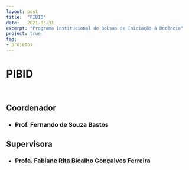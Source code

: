 ```yaml
---
layout: post
title:  "PIBID"
date:   2021-03-31
excerpt: "Programa Institucional de Bolsas de Iniciação à Docência"
project: true
tag:
- projetos
---
```


# PIBID

<div style = "display: inline-block;"> 
  <a class="social-btn" href = "https://www.youtube.com/channel/UC0-TwS7tf7JhWsy28sE50Gw"
  target="_blank" rel="noopener noreferrer">
  <i class="fa fa-fw fa-youtube-square"></i>
  </a>
  
   <a class="social-btn" href="https://www.instagram.com/pibidexatas_ufvcaf/"
   target="_blank" rel="noopener noreferrer">
   <i class="fa fa-fw fa-instagram"></i>
   </a>
   
   <a class="social-btn" href="mailto:pibid.exatas.caf@ufv.br" target="_blank"
   rel="noopener noreferrer">
   <i class="fa fa-fw fa-envelope-square"></i>
   </a>
</div>   
   
   
## Coordenador
 
* ### Prof. Fernando de Souza Bastos

<a class="social-btn" href="https://fsbmat-ufv.github.io/" target="_blank" 
rel="noopener noreferrer">
<i class="fa fa-fw fa-github"></i>
</a>

## Supervisora

* ### Profa. Fabiane Rita Bicalho Gonçalves Ferreira
